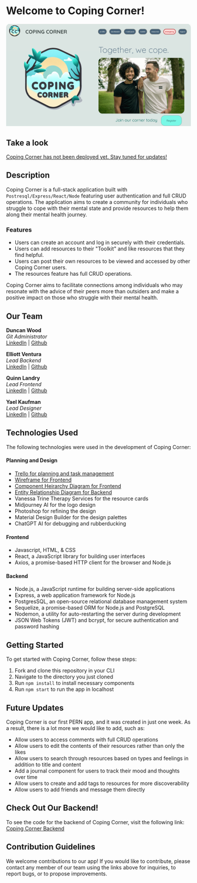 # Welcome to Coping Corner!

![Coping Corner Screenshot](coping-frontend/src/assets/homepagescreenshot.png)

## Take a look

[Coping Corner has not been deployed yet. Stay tuned for updates!](https://media.tenor.com/bXaqMucdvMYAAAAd/when-the-coping-is-too-strong-cope.gif)

## Description

Coping Corner is a full-stack application built with `Postresql/Express/React/Node` featuring user authentication and full CRUD operations. The application aims to create a community for individuals who struggle to cope with their mental state and provide resources to help them along their mental health journey.

### Features

- Users can create an account and log in securely with their credentials.
- Users can add resources to their "Toolkit" and like resources that they find helpful.
- Users can post their own resources to be viewed and accessed by other Coping Corner users.
- The resources feature has full CRUD operations.<br/>

Coping Corner aims to facilitate connections among individuals who may resonate with the advice of their peers more than outsiders and make a positive impact on those who struggle with their mental health.

## Our Team

**Duncan Wood**<br/>
_Git Administrator_<br/>
[LinkedIn](https://www.linkedin.com/in/duncanwoodpro/) |
[Github](https://github.com/Duncan-Wood)
<br/>

**Elliott Ventura**<br/>
_Lead Backend_<br/>
[LinkedIn](https://www.linkedin.com/in/elliottaventura/) |
[Github](https://github.com/eventura26/)
<br/>

**Quinn Landry**<br/>
_Lead Frontend_<br/>
[LinkedIn](https://www.linkedin.com/in/quinn-landry-b24998235/) |
[Github](https://github.com/qrlandry)
<br/>

**Yael Kaufman**<br/>
_Lead Designer_<br/>
[LinkedIn](https://www.linkedin.com/in/yael-kaufman/) |
[Github](https://github.com/ykallday)

## Technologies Used

The following technologies were used in the development of Coping Corner:

#### Planning and Design

- [Trello for planning and task management](https://trello.com/invite/b/vzAJQUFd/ATTI9d3cab6c4f204d0d75bb72145054a1bb99FE994F/anxiety-force)
- [Wireframe for Frontend](https://www.figma.com/file/30YRmaWCsQal0QVK50vjW5/Coping-Corner-Wireframe?node-id=0%3A1&t=L4EH7Nx7oakKIpgP-1)
- [Component Heirarchy Diagram for Frontend](https://drive.google.com/file/d/1x32JOKyBpQXL9IdHsP5k_P7gJKf-Wosn/view?usp=sharing)
- [Entity Relationship Diagram for Backend](https://drive.google.com/file/d/1xzsw9a2XM1jgR1SRkmyitNWQ-sZKzJIo/view?usp=sharing)
- Vanessa Trine Therapy Services for the resource cards
- Midjourney AI for the logo design
- Photoshop for refining the design
- Material Design Builder for the design palettes
- ChatGPT AI for debugging and rubberducking

#### Frontend

- Javascript, HTML, & CSS
- React, a JavaScript library for building user interfaces
- Axios, a promise-based HTTP client for the browser and Node.js

#### Backend

- Node.js, a JavaScript runtime for building server-side applications
- Express, a web application framework for Node.js
- PostgresSQL, an open-source relational database management system
- Sequelize, a promise-based ORM for Node.js and PostgreSQL
- Nodemon, a utility for auto-restarting the server during development
- JSON Web Tokens (JWT) and bcrypt, for secure authentication and password hashing

## Getting Started

To get started with Coping Corner, follow these steps:

1. Fork and clone this repository in your CLI
2. Navigate to the directory you just cloned
3. Run `npm install` to install necessary components
4. Run `npm start` to run the app in localhost

## Future Updates

Coping Corner is our first PERN app, and it was created in just one week. As a result, there is a lot more we would like to add, such as:<br/>

- Allow users to access comments with full CRUD operations
- Allow users to edit the contents of their resources rather than only the likes
- Allow users to search through resources based on types and feelings in addition to title and content
- Add a journal component for users to track their mood and thoughts over time
- Allow users to create and add tags to resources for more discoverability
- Allow users to add friends and message them directly

## Check Out Our Backend!

To see the code for the backend of Coping Corner, visit the following link:<br/>
[Coping Corner Backend](https://github.com/Duncan-Wood/Coping-Corner-Backend)

## Contribution Guidelines

We welcome contributions to our app! If you would like to contribute, please contact any member of our team using the links above for inquiries, to report bugs, or to propose improvements.
